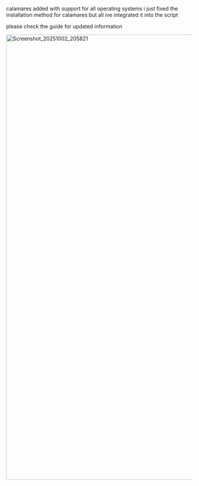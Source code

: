 calamares added with support for all operating systems i just fixed the installation method for calamares but all ive integrated it into the script

please check the guide for updated information 

<img width="1911" height="1200" alt="Screenshot_20251002_205821" src="https://github.com/user-attachments/assets/e3f88b78-64f8-466e-850e-04ae06fa9be5" />
